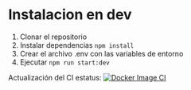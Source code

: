 # Instalacion en dev

1. Clonar el repositorio
2. Instalar dependencias `npm install`
3. Crear el archivo .env con las variables de entorno
4. Ejecutar `npm run start:dev`

Actualización del CI estatus:
[![Docker Image CI](https://github.com/snaterave/chat-openAI/actions/workflows/docker-image.yml/badge.svg?branch=main)](https://github.com/snaterave/chat-openAI/actions/workflows/docker-image.yml)
